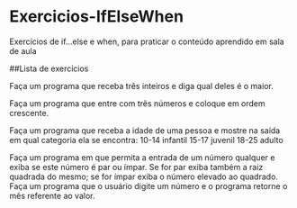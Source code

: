 # Exercicios-IfElseWhen
Exercícios de if...else e when, para praticar o conteúdo aprendido em sala de aula


##Lista de exercícios

Faça um programa que receba três inteiros e diga qual deles é o maior.

Faça um programa que entre com três números e coloque em ordem crescente.


Faça um programa que receba a idade de uma pessoa e mostre na saída em qual categoria ela se encontra:
10-14 infantil
15-17 juvenil
18-25 adulto
 
Faça um programa em que permita a entrada de um número qualquer e exiba se este número é par ou ímpar. Se for par exiba também a raiz quadrada do mesmo; se for ímpar exiba o número elevado ao quadrado.
Faça um programa que o usuário digite um número e o programa retorne o mês referente ao valor.
